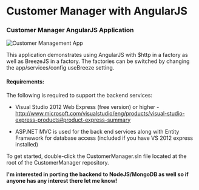 ﻿Customer Manager with AngularJS
===============

### Customer Manager AngularJS Application

![Customer Management App](https://raw.github.com/DanWahlin/CustomerManager/master/CustomerManager/Content/images/customerApp.png)

This application demonstrates using AngularJS with $http in a factory as well as BreezeJS in a factory. The factories can be switched by changing the app/services/config useBreeze setting.

#### Requirements:

The following is required to support the backend services:

* Visual Studio 2012 Web Express (free version) or higher - http://www.microsoft.com/visualstudio/eng/products/visual-studio-express-products#product-express-summary

* ASP.NET MVC is used for the back end services along with Entity Framework for database access (included if you have VS 2012 express installed)

To get started, double-click the CustomerManager.sln file located at the root of the CustomerManager repository. 


**I'm interested in porting the backend to NodeJS/MongoDB as well so if anyone has any interest there let me know!**

